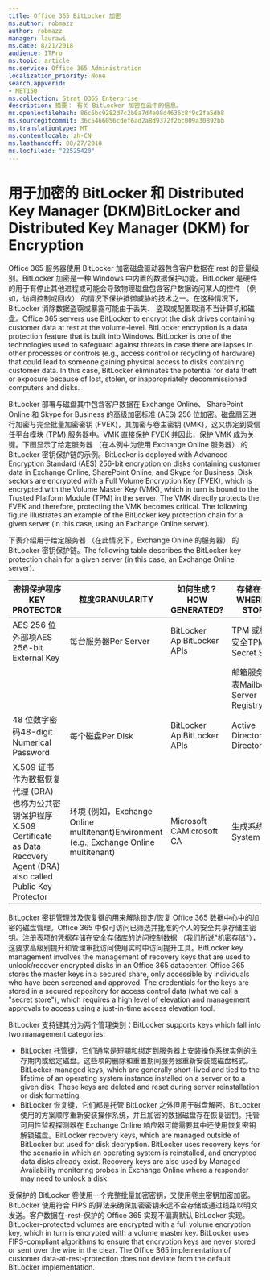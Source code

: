 ```yaml
---
title: Office 365 BitLocker 加密
ms.author: robmazz
author: robmazz
manager: laurawi
ms.date: 8/21/2018
audience: ITPro
ms.topic: article
ms.service: Office 365 Administration
localization_priority: None
search.appverid:
- MET150
ms.collection: Strat_O365_Enterprise
description: 摘要： 有关 BitLocker 加密在云中的信息。
ms.openlocfilehash: 86c6bc9282d7c2b0a7d4e08d4636c8f9c2fa5db8
ms.sourcegitcommit: 36c5466056cdef6ad2a8d9372f2bc009a30892bb
ms.translationtype: MT
ms.contentlocale: zh-CN
ms.lasthandoff: 08/27/2018
ms.locfileid: "22525420"
---
```

# <a name="bitlocker-and-distributed-key-manager-dkm-for-encryption"></a><span data-ttu-id="6204b-103">用于加密的 BitLocker 和 Distributed Key Manager (DKM)</span><span class="sxs-lookup"><span data-stu-id="6204b-103">BitLocker and Distributed Key Manager (DKM) for Encryption</span></span>
<span data-ttu-id="6204b-p101">Office 365 服务器使用 BitLocker 加密磁盘驱动器包含客户数据在 rest 的音量级别。BitLocker 加密是一种 Windows 中内置的数据保护功能。BitLocker 是硬件的用于有停止其他进程或可能会导致物理磁盘包含客户数据访问某人的控件 （例如，访问控制或回收） 的情况下保护抵御威胁的技术之一。在这种情况下，BitLocker 消除数据盗窃或暴露可能由于丢失、 盗取或配置取消不当计算机和磁盘。</span><span class="sxs-lookup"><span data-stu-id="6204b-p101">Office 365 servers use BitLocker to encrypt the disk drives containing customer data at rest at the volume-level. BitLocker encryption is a data protection feature that is built into Windows. BitLocker is one of the technologies used to safeguard against threats in case there are lapses in other processes or controls (e.g., access control or recycling of hardware) that could lead to someone gaining physical access to disks containing customer data. In this case, BitLocker eliminates the potential for data theft or exposure because of lost, stolen, or inappropriately decommissioned computers and disks.</span></span>

<span data-ttu-id="6204b-p102">BitLocker 部署与磁盘其中包含客户数据在 Exchange Online、 SharePoint Online 和 Skype for Business 的高级加密标准 (AES) 256 位加密。磁盘扇区进行加密与完全批量加密密钥 (FVEK)，其加密与卷主密钥 (VMK)，这又绑定到受信任平台模块 (TPM) 服务器中。VMK 直接保护 FVEK 并因此，保护 VMK 成为关键。下图显示了给定服务器 （在本例中为使用 Exchange Online 服务器） 的 BitLocker 密钥保护链的示例。</span><span class="sxs-lookup"><span data-stu-id="6204b-p102">BitLocker is deployed with Advanced Encryption Standard (AES) 256-bit encryption on disks containing customer data in Exchange Online, SharePoint Online, and Skype for Business. Disk sectors are encrypted with a Full Volume Encryption Key (FVEK), which is encrypted with the Volume Master Key (VMK), which in turn is bound to the Trusted Platform Module (TPM) in the server. The VMK directly protects the FVEK and therefore, protecting the VMK becomes critical. The following figure illustrates an example of the BitLocker key protection chain for a given server (in this case, using an Exchange Online server).</span></span>

<span data-ttu-id="6204b-112">下表介绍用于给定服务器 （在此情况下，Exchange Online 的服务器） 的 BitLocker 密钥保护链。</span><span class="sxs-lookup"><span data-stu-id="6204b-112">The following table describes the BitLocker key protection chain for a given server (in this case, an Exchange Online server).</span></span>

| <span data-ttu-id="6204b-113">密钥保护程序</span><span class="sxs-lookup"><span data-stu-id="6204b-113">KEY PROTECTOR</span></span> | <span data-ttu-id="6204b-114">粒度</span><span class="sxs-lookup"><span data-stu-id="6204b-114">GRANULARITY</span></span> | <span data-ttu-id="6204b-115">如何生成？</span><span class="sxs-lookup"><span data-stu-id="6204b-115">HOW GENERATED?</span></span> | <span data-ttu-id="6204b-116">存储在何处？</span><span class="sxs-lookup"><span data-stu-id="6204b-116">WHERE IS IT STORED?</span></span> | <span data-ttu-id="6204b-117">保护</span><span class="sxs-lookup"><span data-stu-id="6204b-117">PROTECTION</span></span> |
|--------------------------------------------------------------------------------|-------------------------------------------------|----------------|-------------------------|--------------------------------------------------------------------------------------------------|
| <span data-ttu-id="6204b-118">AES 256 位外部项</span><span class="sxs-lookup"><span data-stu-id="6204b-118">AES 256-bit External Key</span></span> | <span data-ttu-id="6204b-119">每台服务器</span><span class="sxs-lookup"><span data-stu-id="6204b-119">Per Server</span></span> | <span data-ttu-id="6204b-120">BitLocker Api</span><span class="sxs-lookup"><span data-stu-id="6204b-120">BitLocker APIs</span></span> | <span data-ttu-id="6204b-121">TPM 或机密的安全</span><span class="sxs-lookup"><span data-stu-id="6204b-121">TPM or Secret Safe</span></span> | <span data-ttu-id="6204b-122">密码箱 / 访问控制</span><span class="sxs-lookup"><span data-stu-id="6204b-122">Lockbox / Access Control</span></span> |
|  |  |  | <span data-ttu-id="6204b-123">邮箱服务器注册表</span><span class="sxs-lookup"><span data-stu-id="6204b-123">Mailbox Server Registry</span></span> | <span data-ttu-id="6204b-124">TPM 加密</span><span class="sxs-lookup"><span data-stu-id="6204b-124">TPM encrypted</span></span> |
| <span data-ttu-id="6204b-125">48 位数字密码</span><span class="sxs-lookup"><span data-stu-id="6204b-125">48-digit Numerical Password</span></span> | <span data-ttu-id="6204b-126">每个磁盘</span><span class="sxs-lookup"><span data-stu-id="6204b-126">Per Disk</span></span> | <span data-ttu-id="6204b-127">BitLocker Api</span><span class="sxs-lookup"><span data-stu-id="6204b-127">BitLocker APIs</span></span> | <span data-ttu-id="6204b-128">Active Directory</span><span class="sxs-lookup"><span data-stu-id="6204b-128">Active Directory</span></span> | <span data-ttu-id="6204b-129">密码箱 / 访问控制</span><span class="sxs-lookup"><span data-stu-id="6204b-129">Lockbox / Access Control</span></span> |
| <span data-ttu-id="6204b-130">X.509 证书作为数据恢复代理 (DRA) 也称为公共密钥保护程序</span><span class="sxs-lookup"><span data-stu-id="6204b-130">X.509 Certificate as Data Recovery Agent (DRA) also called Public Key Protector</span></span> | <span data-ttu-id="6204b-131">环境 (例如，Exchange Online multitenant)</span><span class="sxs-lookup"><span data-stu-id="6204b-131">Environment (e.g., Exchange Online multitenant)</span></span> | <span data-ttu-id="6204b-132">Microsoft CA</span><span class="sxs-lookup"><span data-stu-id="6204b-132">Microsoft CA</span></span> | <span data-ttu-id="6204b-133">生成系统</span><span class="sxs-lookup"><span data-stu-id="6204b-133">Build System</span></span> | <span data-ttu-id="6204b-p103">任何用户不具有完全私钥密码。在物理保护密码。</span><span class="sxs-lookup"><span data-stu-id="6204b-p103">No one user has the full password to the private key. The password is under physical protection.</span></span> |


<span data-ttu-id="6204b-p104">BitLocker 密钥管理涉及恢复键的用来解除锁定/恢复 Office 365 数据中心中的加密的磁盘管理。Office 365 中仅可访问已筛选并批准的个人的安全共享存储主密钥。注册表项的凭据存储在安全存储库的访问控制数据 （我们所说"机密存储"），这要求高级别提升和管理审批访问使用实时中访问提升工具。</span><span class="sxs-lookup"><span data-stu-id="6204b-p104">BitLocker key management involves the management of recovery keys that are used to unlock/recover encrypted disks in an Office 365 datacenter. Office 365 stores the master keys in a secured share, only accessible by individuals who have been screened and approved. The credentials for the keys are stored in a secured repository for access control data (what we call a "secret store"), which requires a high level of elevation and management approvals to access using a just-in-time access elevation tool.</span></span>

<span data-ttu-id="6204b-139">BitLocker 支持键其分为两个管理类别：</span><span class="sxs-lookup"><span data-stu-id="6204b-139">BitLocker supports keys which fall into two management categories:</span></span>
- <span data-ttu-id="6204b-p105">BitLocker 托管键，它们通常是短期和绑定到服务器上安装操作系统实例的生存期内或给定磁盘。这些项的删除和重置期间服务器重新安装或磁盘格式。</span><span class="sxs-lookup"><span data-stu-id="6204b-p105">BitLocker-managed keys, which are generally short-lived and tied to the lifetime of an operating system instance installed on a server or to a given disk. These keys are deleted and reset during server reinstallation or disk formatting.</span></span>
- <span data-ttu-id="6204b-p106">BitLocker 恢复键，它们都是托管 BitLocker 之外但用于磁盘解密。BitLocker 使用的方案顺序重新安装操作系统，并且加密的数据磁盘存在恢复密钥。托管可用性监视探测器在 Exchange Online 响应器可能需要其中还使用恢复密钥解锁磁盘。</span><span class="sxs-lookup"><span data-stu-id="6204b-p106">BitLocker recovery keys, which are managed outside of BitLocker but used for disk decryption. BitLocker uses recovery keys for the scenario in which an operating system is reinstalled, and encrypted data disks already exist. Recovery keys are also used by Managed Availability monitoring probes in Exchange Online where a responder may need to unlock a disk.</span></span>

<span data-ttu-id="6204b-p107">受保护的 BitLocker 卷使用一个完整批量加密密钥，又使用卷主密钥加密加密。BitLocker 使用符合 FIPS 的算法来确保加密密钥永远不会存储或通过线路以明文发送。客户数据在-rest-保护的 Office 365 实现不偏离默认 BitLocker 实现。</span><span class="sxs-lookup"><span data-stu-id="6204b-p107">BitLocker-protected volumes are encrypted with a full volume encryption key, which in turn is encrypted with a volume master key. BitLocker uses FIPS-compliant algorithms to ensure that encryption keys are never stored or sent over the wire in the clear. The Office 365 implementation of customer data-at-rest-protection does not deviate from the default BitLocker implementation.</span></span>